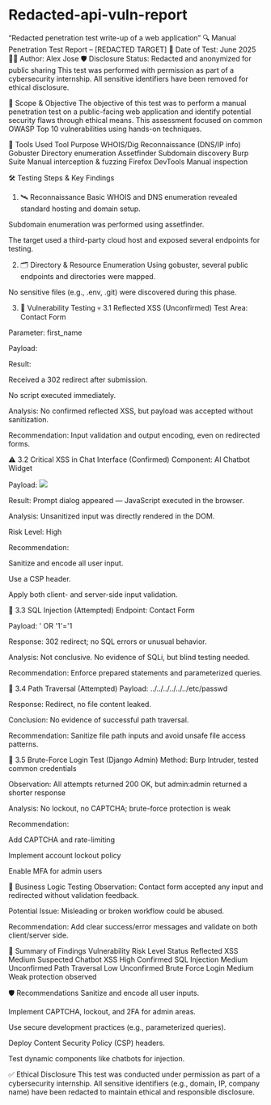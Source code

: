 # Redacted-api-vuln-report
“Redacted penetration test write-up of a web application”
🔍 Manual Penetration Test Report – [REDACTED TARGET]
📅 Date of Test: June 2025
🧑‍💻 Author: Alex Jose
🛡️ Disclosure Status: Redacted and anonymized for public sharing
This test was performed with permission as part of a cybersecurity internship. All sensitive identifiers have been removed for ethical disclosure.

🧭 Scope & Objective
The objective of this test was to perform a manual penetration test on a public-facing web application and identify potential security flaws through ethical means. This assessment focused on common OWASP Top 10 vulnerabilities using hands-on techniques.

🧰 Tools Used
Tool	Purpose
WHOIS/Dig	Reconnaissance (DNS/IP info)
Gobuster	Directory enumeration
Assetfinder	Subdomain discovery
Burp Suite	Manual interception & fuzzing
Firefox DevTools	Manual inspection

🛠️ Testing Steps & Key Findings
1. 🛰️ Reconnaissance
Basic WHOIS and DNS enumeration revealed standard hosting and domain setup.

Subdomain enumeration was performed using assetfinder.

The target used a third-party cloud host and exposed several endpoints for testing.

2. 🗂️ Directory & Resource Enumeration
Using gobuster, several public endpoints and directories were mapped.

No sensitive files (e.g., .env, .git) were discovered during this phase.

3. 🧪 Vulnerability Testing
💀 3.1 Reflected XSS (Unconfirmed)
Test Area: Contact Form

Parameter: first_name

Payload: <script>alert(1)</script>

Result:

Received a 302 redirect after submission.

No script executed immediately.

Analysis: No confirmed reflected XSS, but payload was accepted without sanitization.

Recommendation: Input validation and output encoding, even on redirected forms.

⚠️ 3.2 Critical XSS in Chat Interface (Confirmed)
Component: AI Chatbot Widget

Payload: <img src=q onerror=prompt(8)>

Result: Prompt dialog appeared — JavaScript executed in the browser.

Analysis: Unsanitized input was directly rendered in the DOM.

Risk Level: High

Recommendation:

Sanitize and encode all user input.

Use a CSP header.

Apply both client- and server-side input validation.

🔐 3.3 SQL Injection (Attempted)
Endpoint: Contact Form

Payload: ' OR '1'='1

Response: 302 redirect; no SQL errors or unusual behavior.

Analysis: Not conclusive. No evidence of SQLi, but blind testing needed.

Recommendation: Enforce prepared statements and parameterized queries.

📁 3.4 Path Traversal (Attempted)
Payload: ../../../../../../etc/passwd

Response: Redirect, no file content leaked.

Conclusion: No evidence of successful path traversal.

Recommendation: Sanitize file path inputs and avoid unsafe file access patterns.

🔐 3.5 Brute-Force Login Test (Django Admin)
Method: Burp Intruder, tested common credentials

Observation: All attempts returned 200 OK, but admin:admin returned a shorter response

Analysis: No lockout, no CAPTCHA; brute-force protection is weak

Recommendation:

Add CAPTCHA and rate-limiting

Implement account lockout policy

Enable MFA for admin users

🧩 Business Logic Testing
Observation: Contact form accepted any input and redirected without validation feedback.

Potential Issue: Misleading or broken workflow could be abused.

Recommendation: Add clear success/error messages and validate on both client/server side.

🧠 Summary of Findings
Vulnerability	Risk Level	Status
Reflected XSS	Medium	Suspected
Chatbot XSS	High	Confirmed
SQL Injection	Medium	Unconfirmed
Path Traversal	Low	Unconfirmed
Brute Force Login	Medium	Weak protection observed

🛡️ Recommendations
Sanitize and encode all user inputs.

Implement CAPTCHA, lockout, and 2FA for admin areas.

Use secure development practices (e.g., parameterized queries).

Deploy Content Security Policy (CSP) headers.

Test dynamic components like chatbots for injection.

✅ Ethical Disclosure
This test was conducted under permission as part of a cybersecurity internship. All sensitive identifiers (e.g., domain, IP, company name) have been redacted to maintain ethical and responsible disclosure.
